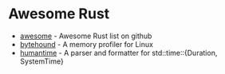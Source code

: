 # Awesome Rust

* [awesome](https://github.com/awesome-rust-com/awesome-rust) - Awesome Rust list on github
* [bytehound](https://github.com/koute/bytehound.git) - A memory profiler for Linux
* [humantime](https://lib.rs/crates/humantime) - A parser and formatter for std::time::{Duration, SystemTime}